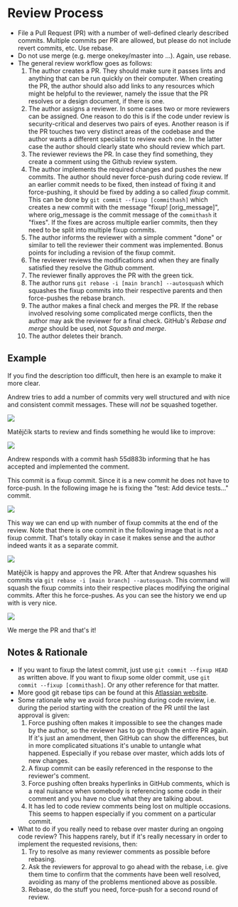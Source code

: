# Review Process

- File a Pull Request (PR) with a number of well-defined clearly described commits.
  Multiple commits per PR are allowed, but please do not include revert commits, etc. Use rebase.
- Do not use merge (e.g. merge onekey/master into ...). Again, use rebase.
- The general review workflow goes as follows:
  1. The author creates a PR. They should make sure it passes lints and anything that can be run
     quickly on their computer. When creating the PR, the author should also add links to any resources
     which might be helpful to the reviewer, namely the issue that the PR resolves or a design document,
     if there is one.
  2. The author assigns a reviewer. In some cases two or more reviewers can be assigned. One reason to do
     this is if the code under review is security-critical and deserves two pairs of eyes. Another reason
     is if the PR touches two very distinct areas of the codebase and the author wants a different specialist
     to review each one. In the latter case the author should clearly state who should review which part.
  3. The reviewer reviews the PR. In case they find something, they create a comment using the Github review
     system.
  4. The author implements the required changes and pushes the new commits. The author should never
     force-push during code review. If an earlier commit needs to be fixed, then instead of fixing it and
     force-pushing, it should be fixed by adding a so called _fixup_ commit. This can be done by
     `git commit --fixup [commithash]` which creates a new commit with the message "fixup! [orig_message]",
     where orig_message is the commit message of the `commithash` it "fixes". If the fixes are across
     multiple earlier commits, then they need to be split into multiple fixup commits.
  5. The author informs the reviewer with a simple comment "done" or similar to tell the reviewer
     their comment was implemented. Bonus points for including a revision of the fixup commit.
  6. The reviewer reviews the modifications and when they are finally satisfied they resolve the Github
     comment.
  7. The reviewer finally approves the PR with the green tick.
  8. The author runs `git rebase -i [main branch] --autosquash` which squashes the fixup commits into
     their respective parents and then force-pushes the rebase branch.
  9. The author makes a final check and merges the PR. If the rebase involved resolving some complicated
     merge conflicts, then the author may ask the reviewer for a final check. GitHub's _Rebase and merge_
     should be used, not _Squash and merge_.
  10. The author deletes their branch.

## Example

If you find the description too difficult, then here is an example to make it more clear.

Andrew tries to add a number of commits very well structured and with nice and consistent commit
messages. These will _not_ be squashed together.

![](review-1.png)

Matějčík starts to review and finds something he would like to improve:

![](review-2.png)

Andrew responds with a commit hash 55d883b informing that he has accepted and implemented the
comment.

This commit is a fixup commit. Since it is a new commit he does not have to force-push. In the
following image he is fixing the "test: Add device tests..." commit.

![](review-3.png)

This way we can end up with number of fixup commits at the end of the review. Note that there is one commit in the following image that is _not_ a fixup commit. That's totally okay in case it makes sense and the author indeed wants it as a separate commit.

![](review-4.png)

Matějčík is happy and approves the PR. After that Andrew squashes his commits via `git rebase -i [main branch] --autosquash`. This command will squash the fixup commits into their respective places modifying the original commits. After this he force-pushes. As you can see the history we end up with is very nice.

![](review-5.png)

We merge the PR and that's it!

## Notes & Rationale

- If you want to fixup the latest commit, just use `git commit --fixup HEAD` as written above. If you want to fixup some older commit, use `git commit --fixup [commithash]`. Or any other reference for that matter.
- More good git rebase tips can be found at this [Atlassian website](https://www.atlassian.com/git/tutorials/rewriting-history/git-rebase).
- Some rationale why we avoid force pushing during code review, i.e. during the period starting with the creation of the PR until the last approval is given:
  1. Force pushing often makes it impossible to see the changes made by the author, so the reviewer has to go through the entire PR again. If it's just an amendment, then GitHub can show the differences, but in more complicated situations it's unable to untangle what happened. Especially if you rebase over master, which adds lots of new changes.
  2. A fixup commit can be easily referenced in the response to the reviewer's comment.
  3. Force pushing often breaks hyperlinks in GitHub comments, which is a real nuisance when somebody is referencing some code in their comment and you have no clue what they are talking about.
  4. It has led to code review comments being lost on multiple occasions. This seems to happen especially if you comment on a particular commit.
- What to do if you really need to rebase over master during an ongoing code review? This happens rarely, but if it's really necessary in order to implement the requested revisions, then:
  1. Try to resolve as many reviewer comments as possible before rebasing.
  2. Ask the reviewers for approval to go ahead with the rebase, i.e. give them time to confirm that the comments have been well resolved, avoiding as many of the problems mentioned above as possible.
  3. Rebase, do the stuff you need, force-push for a second round of review.

